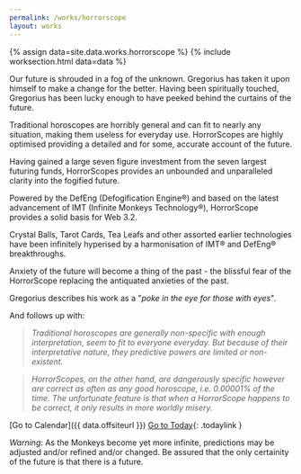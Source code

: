 ```yaml
---
permalink: /works/horrorscope
layout: works
---
```


{% assign data=site.data.works.horrorscope %}
{% include worksection.html data=data %}

Our future is shrouded in a fog of the unknown. Gregorius has taken it upon himself to make a change for the better. Having been spiritually touched, Gregorius has been lucky enough to have peeked behind the curtains of the future.

Traditional horoscopes are horribly general and can fit to nearly any situation, making them useless for everyday use. HorrorScopes are highly optimised providing a detailed and for some, accurate account of the future.

Having gained a large seven figure investment from the seven largest futuring funds, HorrorScopes provides an unbounded and unparalleled clarity into the fogified future.

Powered by the DefEng (Defogification Engine&reg;) and based on the latest advancement of IMT (Infinite Monkeys Technology&reg;), HorrorScope provides a solid basis for Web 3.2.

Crystal Balls, Tarot Cards, Tea Leafs and other assorted earlier technologies have been infinitely hyperised by a harmonisation of IMT&reg; and DefEng&reg; breakthroughs.

Anxiety of the future will become a thing of the past - the blissful fear of the HorrorScope replacing the antiquated anxieties of the past.

Gregorius describes his work as a "*poke in the eye for those with eyes*".

And follows up with:

> *Traditional horoscopes are generally non-specific with enough interpretation, seem to fit to everyone everyday. But because of their interpretative nature, they predictive powers are limited or non-existent.*

> *HorrorScopes, on the other hand, are dangerously specific however are correct as often as any good horoscope, i.e. 0.00001% of the time. The unfortunate feature is that when a HorrorScope happens to be correct, it only results in more worldly misery.*

[Go to Calendar]({{ data.offsiteurl }})
[Go to Today](/horrorscope/YYYYMMDDD){: .todaylink }

*Warning*: As the Monkeys become yet more infinite, predictions may be adjusted and/or refined and/or changed. Be assured that the only certainity of the future is that there is a future.

<script type="text/javascript">
var add0 = function(r){ return (r < 10 ? "0" : "") + r; }

function replaceTodayLink() {
  var d = new Date();
  var m = add0(d.getMonth()+1);
  var y = d.getFullYear();
  var dy = add0( d.getDate() );

  document.querySelectorAll(".todaylink").forEach( function(elem) {
    elem.href = "/horrorscope/" + y + m + dy;
  })
}
window.onload = replaceTodayLink;
</script>

<style>
.todaylink {
float: right;
}
</style>

